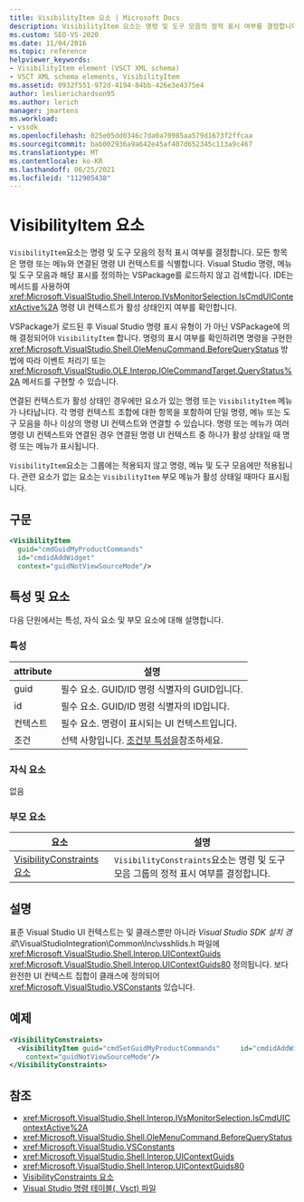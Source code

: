 ```yaml
---
title: VisibilityItem 요소 | Microsoft Docs
description: VisibilityItem 요소는 명령 및 도구 모음의 정적 표시 여부를 결정합니다. 항목은 명령 또는 메뉴와 연결된 명령 UI 컨텍스트를 식별합니다.
ms.custom: SEO-VS-2020
ms.date: 11/04/2016
ms.topic: reference
helpviewer_keywords:
- VisibilityItem element (VSCT XML schema)
- VSCT XML schema elements, VisibilityItem
ms.assetid: 0932f551-972d-4194-84bb-426e3e4375e4
author: leslierichardson95
ms.author: lerich
manager: jmartens
ms.workload:
- vssdk
ms.openlocfilehash: 025e05dd0346c7da0a70985aa579d1673f2ffcaa
ms.sourcegitcommit: bab002936a9a642e45af407d652345c113a9c467
ms.translationtype: MT
ms.contentlocale: ko-KR
ms.lasthandoff: 06/25/2021
ms.locfileid: "112905438"
---
```

# <a name="visibilityitem-element"></a>VisibilityItem 요소
`VisibilityItem`요소는 명령 및 도구 모음의 정적 표시 여부를 결정합니다. 모든 항목은 명령 또는 메뉴와 연결된 명령 UI 컨텍스트를 식별합니다. Visual Studio 명령, 메뉴 및 도구 모음과 해당 표시를 정의하는 VSPackage를 로드하지 않고 검색합니다. IDE는 메서드를 사용하여 <xref:Microsoft.VisualStudio.Shell.Interop.IVsMonitorSelection.IsCmdUIContextActive%2A> 명령 UI 컨텍스트가 활성 상태인지 여부를 확인합니다.

 VSPackage가 로드된 후 Visual Studio 명령 표시 유형이 가 아닌 VSPackage에 의해 결정되어야 `VisibilityItem` 합니다. 명령의 표시 여부를 확인하려면 명령을 구현한 <xref:Microsoft.VisualStudio.Shell.OleMenuCommand.BeforeQueryStatus> 방법에 따라 이벤트 처리기 또는 <xref:Microsoft.VisualStudio.OLE.Interop.IOleCommandTarget.QueryStatus%2A> 메서드를 구현할 수 있습니다.

 연결된 컨텍스트가 활성 상태인 경우에만 요소가 있는 명령 또는 `VisibilityItem` 메뉴가 나타납니다. 각 명령 컨텍스트 조합에 대한 항목을 포함하여 단일 명령, 메뉴 또는 도구 모음을 하나 이상의 명령 UI 컨텍스트와 연결할 수 있습니다. 명령 또는 메뉴가 여러 명령 UI 컨텍스트와 연결된 경우 연결된 명령 UI 컨텍스트 중 하나가 활성 상태일 때 명령 또는 메뉴가 표시됩니다.

 `VisibilityItem`요소는 그룹에는 적용되지 않고 명령, 메뉴 및 도구 모음에만 적용됩니다. 관련 요소가 없는 요소는 `VisibilityItem` 부모 메뉴가 활성 상태일 때마다 표시됩니다.

## <a name="syntax"></a>구문

```xml
<VisibilityItem
  guid="cmdGuidMyProductCommands"
  id="cmdidAddWidget"
  context="guidNotViewSourceMode"/>
```

## <a name="attributes-and-elements"></a>특성 및 요소
 다음 단원에서는 특성, 자식 요소 및 부모 요소에 대해 설명합니다.

### <a name="attributes"></a>특성

|attribute|설명|
|---------------|-----------------|
|guid|필수 요소. GUID/ID 명령 식별자의 GUID입니다.|
|id|필수 요소. GUID/ID 명령 식별자의 ID입니다.|
|컨텍스트|필수 요소. 명령이 표시되는 UI 컨텍스트입니다.|
|조건|선택 사항입니다. [조건부 특성을](../extensibility/vsct-xml-schema-conditional-attributes.md)참조하세요.|

### <a name="child-elements"></a>자식 요소
 없음

### <a name="parent-elements"></a>부모 요소

|요소|설명|
|-------------|-----------------|
|[VisibilityConstraints 요소](../extensibility/visibilityconstraints-element.md)|`VisibilityConstraints`요소는 명령 및 도구 모음 그룹의 정적 표시 여부를 결정합니다.|

## <a name="remarks"></a>설명
 표준 Visual Studio UI 컨텍스트는 및 클래스뿐만 아니라 *Visual Studio SDK 설치 경로*\VisualStudioIntegration\Common\Inc\vsshlids.h 파일에 <xref:Microsoft.VisualStudio.Shell.Interop.UIContextGuids> <xref:Microsoft.VisualStudio.Shell.Interop.UIContextGuids80> 정의됩니다. 보다 완전한 UI 컨텍스트 집합이 클래스에 정의되어 <xref:Microsoft.VisualStudio.VSConstants> 있습니다.

## <a name="example"></a>예제

```xml
<VisibilityConstraints>
  <VisibilityItem guid="cmdSetGuidMyProductCommands"     id="cmdidAddWidget"
    context="guidNotViewSourceMode"/>
</VisibilityConstraints>
```

## <a name="see-also"></a>참조
- <xref:Microsoft.VisualStudio.Shell.Interop.IVsMonitorSelection.IsCmdUIContextActive%2A>
- <xref:Microsoft.VisualStudio.Shell.OleMenuCommand.BeforeQueryStatus>
- <xref:Microsoft.VisualStudio.VSConstants>
- <xref:Microsoft.VisualStudio.Shell.Interop.UIContextGuids>
- <xref:Microsoft.VisualStudio.Shell.Interop.UIContextGuids80>
- [VisibilityConstraints 요소](../extensibility/visibilityconstraints-element.md)
- [Visual Studio 명령 테이블(. Vsct) 파일](../extensibility/internals/visual-studio-command-table-dot-vsct-files.md)
